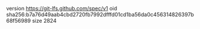version https://git-lfs.github.com/spec/v1
oid sha256:b7a76d49aab4cbd2720fb7992dfffd01cd1ba56da0c456314826397b68f56989
size 2824
